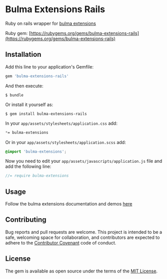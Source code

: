 # Bulma Extensions Rails

Ruby on rails wrapper for [bulma extensions](https://github.com/Wikiki/bulma-extensions)

Ruby gem: [https://rubygems.org/gems/bulma-extensions-rails](https://rubygems.org/gems/bulma-extensions-rails)

## Installation

Add this line to your application's Gemfile:

```ruby
gem 'bulma-extensions-rails'
```

And then execute:

    $ bundle

Or install it yourself as:

    $ gem install bulma-extensions-rails

In your `app/assets/stylesheets/application.css` add:

```css
*= bulma-extensions
```

Or in your `app/assets/stylesheets/application.scss` add:

```scss
@import 'bulma-extensions';
```

Now you need to edit your `app/assets/javascripts/application.js` file and add the following line:

```javascript
//= require bulma-extensions
```

## Usage

Follow the bulma extensions documentation and demos [here](https://wikiki.github.io/)

## Contributing

Bug reports and pull requests are welcome. This project is intended to be a safe, welcoming space for collaboration, and contributors are expected to adhere to the [Contributor Covenant](http://contributor-covenant.org) code of conduct.

## License

The gem is available as open source under the terms of the [MIT License](https://opensource.org/licenses/MIT).
